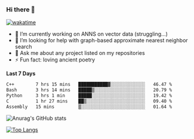 ### Hi there 👋

[![wakatime](https://wakatime.com/badge/user/8906da98-c623-4aff-ac00-99cb42e09b38.svg)](https://wakatime.com/@8906da98-c623-4aff-ac00-99cb42e09b38)

- 🔭 I’m currently working on ANNS on vector data (struggling...)
- 🤔 I’m looking for help with graph-based approximate nearest neighbor search
- 💬 Ask me about any project listed on my repositories
- ⚡ Fun fact: loving ancient poetry


**Last 7 Days**
<!--START_SECTION:waka-->

```txt
C++        7 hrs 15 mins   ███████████▓░░░░░░░░░░░░░   46.47 %
Bash       3 hrs 14 mins   █████▒░░░░░░░░░░░░░░░░░░░   20.79 %
Python     3 hrs 1 min     █████░░░░░░░░░░░░░░░░░░░░   19.42 %
C          1 hr 27 mins    ██▒░░░░░░░░░░░░░░░░░░░░░░   09.40 %
Assembly   15 mins         ▒░░░░░░░░░░░░░░░░░░░░░░░░   01.64 %
```

<!--END_SECTION:waka-->

![Anurag's GitHub stats](https://github-readme-stats.vercel.app/api?username=matchyc&count_private=true&show_icons=true&theme=vue)

[![Top Langs](https://github-readme-stats.vercel.app/api/top-langs/?username=matchyc&langs_count=4&&hide=perl,raku,html,javascript,shell,roff,prolog)](https://github.com/anuraghazra/github-readme-stats)
